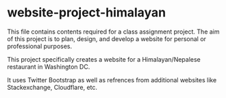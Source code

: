# website-project-himalayan


This file contains contents required for a class assignment project. The aim of this project is to plan, design, and develop a website for personal or professional purposes. 

This project specifically creates a website for a Himalayan/Nepalese restaurant in Washington DC. 

It uses Twitter Bootstrap as well as refrences from additional websites like Stackexchange, Cloudflare, etc. 
